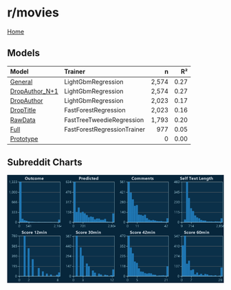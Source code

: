 # r/movies

[Home](../index.md)

## Models

|Model|Trainer|n|R²|
|:---|:---|---:|---:|
|[General](models/hunch_movies_General.md)|LightGbmRegression|2,574|0.27|
|[DropAuthor_N+1](models/hunch_movies_DropAuthor_N+1.md)|LightGbmRegression|2,574|0.27|
|[DropAuthor](models/hunch_movies_DropAuthor.md)|LightGbmRegression|2,023|0.17|
|[DropTitle](models/hunch_movies_DropTitle.md)|FastForestRegression|2,023|0.16|
|[RawData](models/hunch_movies_RawData.md)|FastTreeTweedieRegression|1,793|0.20|
|[Full](models/hunch_movies_Full.md)|FastForestRegressionTrainer|977|0.05|
|[Prototype](models/hunch_movies_Prototype.md)||0|0.00|

## Subreddit Charts

![r/movies Distributions](../images/hunch_movies_Distributions.png "r/movies Distributions")

